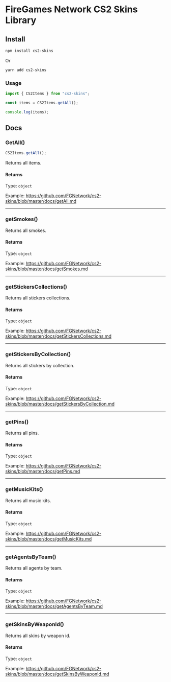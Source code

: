 # FireGames Network CS2 Skins Library

## Install

```sh
npm install cs2-skins
```
Or
```sh
yarn add cs2-skins
```


### Usage

```ts
import { CS2Items } from "cs2-skins";

const items = CS2Items.getAll();

console.log(items);
```

## Docs

### GetAll()

```ts
CS2Items.getAll();
```

Returns all items.

#### Returns

Type: `object`

Example: https://github.com/FGNetwork/cs2-skins/blob/master/docs/getAll.md

---

### getSmokes()

Returns all smokes.

#### Returns

Type: `object`

Example: https://github.com/FGNetwork/cs2-skins/blob/master/docs/getSmokes.md

---

### getStickersCollections()

Returns all stickers collections.

#### Returns

Type: `object`

Example: https://github.com/FGNetwork/cs2-skins/blob/master/docs/getStickersCollections.md

---

### getStickersByCollection()

Returns all stickers by collection.

#### Returns

Type: `object`

Example: https://github.com/FGNetwork/cs2-skins/blob/master/docs/getStickersByCollection.md

---

### getPins()

Returns all pins.

#### Returns

Type: `object`

Example: https://github.com/FGNetwork/cs2-skins/blob/master/docs/getPins.md

---

### getMusicKits()

Returns all music kits.

#### Returns

Type: `object`

Example: https://github.com/FGNetwork/cs2-skins/blob/master/docs/getMusicKits.md

---

### getAgentsByTeam()

Returns all agents by team.

#### Returns

Type: `object`

Example: https://github.com/FGNetwork/cs2-skins/blob/master/docs/getAgentsByTeam.md

---

### getSkinsByWeaponId()

Returns all skins by weapon id.

#### Returns

Type: `object`

Example: https://github.com/FGNetwork/cs2-skins/blob/master/docs/getSkinsByWeaponId.md

